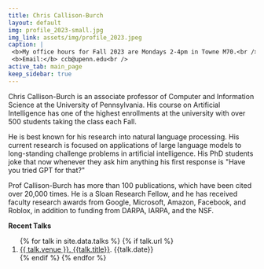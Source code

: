 ```yaml
---
title: Chris Callison-Burch
layout: default
img: profile_2023-small.jpg
img_link: assets/img/profile_2023.jpeg
caption: |
 <b>My office hours for Fall 2023 are Mondays 2-4pm in Towne M70.<br />
 <b>Email:</b> ccb@upenn.edu<br />
active_tab: main_page 
keep_sidebar: true 
---
```

Chris Callison-Burch is an associate professor of Computer and Information Science at the University of Pennsylvania. His course on Artificial Intelligence has one of the highest enrollments at the university with over 500 students taking the class each Fall. 

He is best known for his research into natural language processing.  His current research is focused on applications of large language models to long-standing challenge problems in artificial intelligence.  His PhD students joke that now whenever they ask him anything his first response is "Have you tried GPT for that?"

Prof Callison-Burch has more than 100 publications, which have been cited over 20,000 times. He is a Sloan Research Fellow, and he has received faculty research awards from Google, Microsoft, Amazon, Facebook, and Roblox, in addition to funding from DARPA, IARPA, and the NSF. 

<b>Recent Talks</b>

<ol>
    {% for talk in site.data.talks %}
      {% if talk.url %}
        <li> <a href="{{talk.url}}">{{ talk.venue }}. {{talk.title}}</a>. {{talk.date}} </li>
      {% endif %}
  {% endfor %}
</ol>

